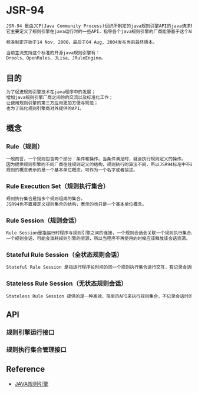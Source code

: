 # JSR-94

```md
JSR-94 是由JCP(Java Community Process)组织所制定的java规则引擎API的java请求规范。
它主要定义了规则引擎在java运行时的一些API，指导各个java规则引擎的厂商能够基于这个API实现规则引擎。

标准制定开始于14 Nov, 2000，最后于04 Aug, 2004发布当前最终版本。

当前主流支持这个标准的开源java规则引擎有：
Drools、OpenRules、JLisa、JRuleEngine。
```
## 目的
```md
为了促进规则引擎技术在java程序中的发展；
增加java规则引擎厂商之间的的交流以及标准化工作；
让使用规则引擎的第三方应用更加方便与规范；
也为了简化规则引擎商对外提供的API。
```

## 概念
### Rule（规则）
```md
一般而言，一个规则包含两个部分：条件和操作。当条件满足时，就会执行规则定义的操作。
因为提供规则引擎的不同厂商往往规则定义的结构，规则执行的算法不同，所以JSR94标准中不直接定义规则的结构。
规则的概念表示的是一个基本单位概念，可作为一个名字或者描述。
```
### Rule Execution Set（规则执行集合）
```md
规则执行集合是指多个规则组成的集合。
JSR94也不直接定义规则集合的结构，表示的也只是一个基本单位概念。
```
### Rule Session（规则会话）
```md
Rule Session是指运行时程序与规则引擎之间的连接，一个规则会话会关联一个规则执行集合。
一个规则会话，可能会消耗规则引擎的资源，所以当程序不再使用的时候应该释放该会话资源。
```
### Stateful Rule Session（全状态规则会话）
```md
Stateful Rule Session 是指运行程序长时间的同一个规则执行集合进行交互，有记录会话时的相关状态、数据信息。
```
### Stateless Rule Session（无状态规则会话）
```md
Stateless Rule Session 提供的是一种高效、简单的API来执行规则集合，不记录会话时的相关数据信息。
```
## API

### 规则引擎运行接口

### 规则执行集合管理接口


## Reference
* [JAVA规则引擎](https://www.cnblogs.com/jzhlin/p/4255883.html)